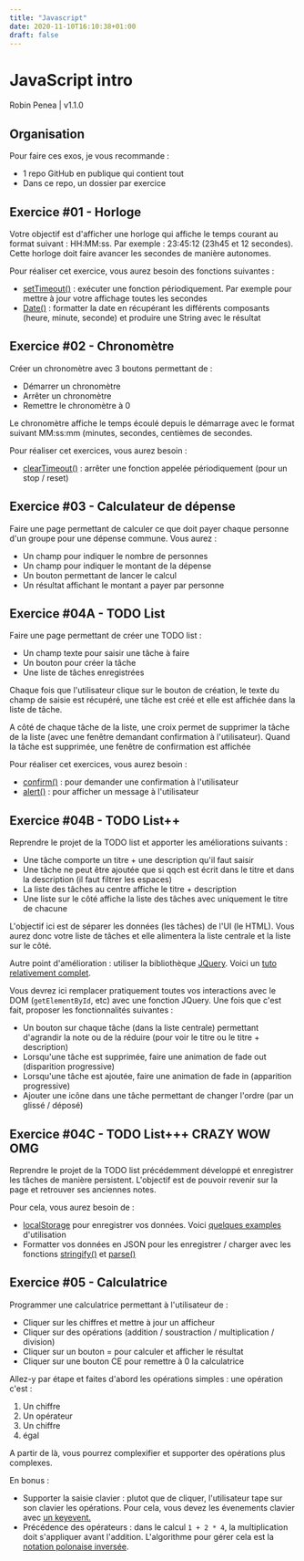 ```yaml
---
title: "Javascript"
date: 2020-11-10T16:10:38+01:00
draft: false
---
```


# JavaScript intro

Robin Penea | v1.1.0

## Organisation

Pour faire ces exos, je vous recommande :

* 1 repo GitHub en publique qui contient tout
* Dans ce repo, un dossier par exercice

## Exercice #01 - Horloge

Votre objectif est d'afficher une horloge qui affiche le temps courant au format suivant : HH:MM:ss. Par exemple : 23:45:12 (23h45 et 12 secondes). Cette horloge doit faire avancer les secondes de manière autonomes.

Pour réaliser cet exercice, vous aurez besoin des fonctions suivantes :

* [setTimeout()](https://www.w3schools.com/jsref/met_win_settimeout.asp) : exécuter une fonction périodiquement. Par exemple pour mettre à jour votre affichage toutes les secondes
* [Date()](https://developer.mozilla.org/en-US/docs/Web/JavaScript/Reference/Global_Objects/Date) : formatter la date en récupérant les différents composants (heure, minute, seconde) et produire une String avec le résultat

## Exercice #02 - Chronomètre

Créer un chronomètre avec 3 boutons permettant de :

* Démarrer un chronomètre
* Arrêter un chronomètre
* Remettre le chronomètre à 0

Le chronomètre affiche le temps écoulé depuis le démarrage avec le format suivant MM:ss:mm (minutes, secondes, centièmes de secondes.

Pour réaliser cet exercices, vous aurez besoin :

* [clearTimeout()](https://www.w3schools.com/jsref/met_win_cleartimeout.asp) : arrêter une fonction appelée périodiquement (pour un stop / reset)

## Exercice #03 - Calculateur de dépense

Faire une page permettant de calculer ce que doit payer chaque personne d'un groupe pour une dépense commune. Vous aurez :

* Un champ pour indiquer le nombre de personnes
* Un champ pour indiquer le montant de la dépense
* Un bouton permettant de lancer le calcul
* Un résultat affichant le montant a payer par personne

## Exercice #04A - TODO List

Faire une page permettant de créer une TODO list :

* Un champ texte pour saisir une tâche à faire
* Un bouton pour créer la tâche
* Une liste de tâches enregistrées

Chaque fois que l'utilisateur clique sur le bouton de création, le texte du champ de saisie est récupéré, une tâche est créé et elle est affichée dans la liste de tâche.

A côté de chaque tâche de la liste, une croix permet de supprimer la tâche de la liste (avec une fenêtre demandant confirmation à l'utilisateur). Quand la tâche est supprimée, une fenêtre de confirmation est affichée

Pour réaliser cet exercices, vous aurez besoin :

* [confirm()](https://www.w3schools.com/jsref/met_win_confirm.asp) : pour demander une confirmation à l'utilisateur
* [alert()](https://www.w3schools.com/jsref/met_win_alert.asp) : pour afficher un message à l'utilisateur

## Exercice #04B - TODO List++

Reprendre le projet de la TODO list et apporter les améliorations suivants :

* Une tâche comporte un titre + une description qu'il faut saisir
* Une tâche ne peut être ajoutée que si qqch est écrit dans le titre et dans la description (il faut filtrer les espaces)
* La liste des tâches au centre affiche le titre + description
* Une liste sur le côté affiche la liste des tâches avec uniquement le titre de chacune

L'objectif ici est de séparer les données (les tâches) de l'UI (le HTML). Vous aurez donc votre liste de tâches et elle alimentera la liste centrale et la liste sur le côté.

Autre point d'amélioration : utiliser la bibliothèque [JQuery](https://jquery.com/). Voici un [tuto relativement complet](https://www.tutorialrepublic.com/jquery-tutorial/jquery-get-started.php).

Vous devrez ici remplacer pratiquement toutes vos interactions avec le DOM (`getElementById`, etc) avec une fonction JQuery. Une fois que c'est fait, proposer les fonctionnalités suivantes :

* Un bouton sur chaque tâche (dans la liste centrale) permettant d'agrandir la note ou de la réduire (pour voir le titre ou le titre + description)
* Lorsqu'une tâche est supprimée, faire une animation de fade out (disparition progressive)
* Lorsqu'une tâche est ajoutée, faire une animation de fade in (apparition progressive)
* Ajouter une icône dans une tâche permettant de changer l'ordre (par un glissé / déposé)

## Exercice #04C - TODO List+++ CRAZY WOW OMG

Reprendre le projet de la TODO list précédemment développé et enregistrer les tâches de manière persistent. L'objectif est de pouvoir revenir sur la page et retrouver ses anciennes notes.

Pour cela, vous aurez besoin de :

* [localStorage](https://developer.mozilla.org/en-US/docs/Web/API/Window/localStorage) pour enregistrer vos données. Voici [quelques examples](https://www.w3schools.com/html/html5_webstorage.asp) d'utilisation
* Formatter vos données en JSON pour les enregistrer / charger avec les fonctions [stringify()](https://www.w3schools.com/js/js_json_stringify.asp) et [parse()](https://www.w3schools.com/js/js_json_parse.asp)

## Exercice #05 - Calculatrice

Programmer une calculatrice permettant à l'utilisateur de :

* Cliquer sur les chiffres et mettre à jour un afficheur
* Cliquer sur des opérations (addition / soustraction / multiplication / division)
* Cliquer sur un bouton = pour calculer et afficher le résultat
* Cliquer sur une bouton CE pour remettre à 0 la calculatrice

Allez-y par étape et faites d'abord les opérations simples : une opération c'est :

1. Un chiffre
2. Un opérateur
3. Un chiffre
4. égal

A partir de là, vous pourrez complexifier et supporter des opérations plus complexes. 

En bonus :

* Supporter la saisie clavier : plutot que de cliquer, l'utilisateur tape sur son clavier les opérations. Pour cela, vous devez les évenements clavier avec [un keyevent.](https://o7planning.org/fr/12319/tutoriel-javascript-keyboardevent)
* Précédence des opérateurs : dans le calcul `1 + 2 * 4`, la multiplication doit s'appliquer avant l'addition. L'algorithme pour gérer cela est la [notation polonaise inversée](https://dev.to/subinedge/evaluate-reverse-polish-notation-expressions-using-javascript-algorithms-jmb).